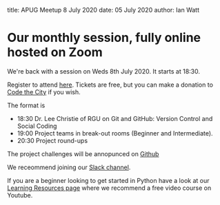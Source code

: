 title: APUG Meetup 8 July 2020
date: 05 July 2020
author: Ian Watt

# Our monthly session, fully online hosted on Zoom 

We're back with a session on Weds 8th July 2020. It starts at 18:30. 

Register to attend [here](https://ti.to/code-the-city/aberdeen-python-user-group-jul-2020). Tickets are free, but you can make a donation to [Code the City](https://codethecity.org) if you wish. 

The format is 

* 18:30 Dr. Lee Christie of RGU on Git and GitHub: Version Control and Social Coding
* 19:00 Project teams in break-out rooms (Beginner and Intermediate). 
* 20:30 Project round-ups

The project challenges will be annopunced on [Github](https://github.com/PythonAberdeen/user_group/tree/master/2020-07/challenge_files/)

We receommend joining our [Slack channel](https://join.slack.com/t/python-aberdeen/shared_invite/zt-fe4vr06d-TavzVV4ZusCxYLEdCqxsyQ). 

If you are a beginner looking to get started in Python have a look at our [Learning Resources page](https://pythonaberdeen.github.io/pages/learning-resources.html) where we recommend a free video course on Youtube. 


